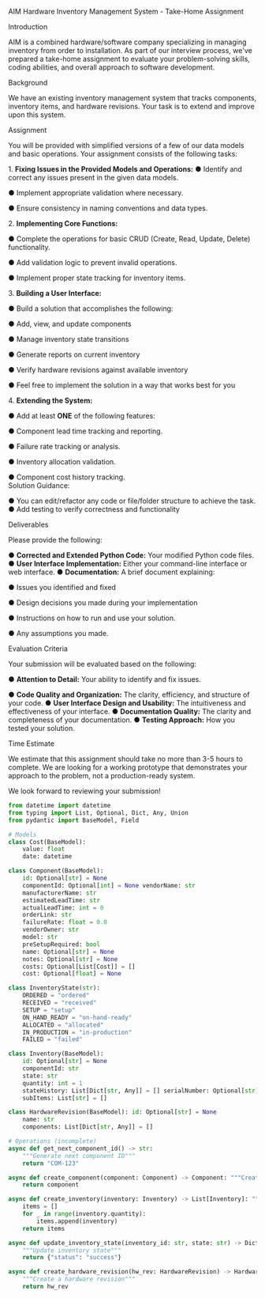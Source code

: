 AIM Hardware Inventory Management System \- Take-Home Assignment 

Introduction 

AIM is a combined hardware/software company specializing in managing inventory from order to installation. As part of our interview process, we've prepared a take-home assignment to evaluate your problem-solving skills, coding abilities, and overall approach to software development. 

Background 

We have an existing inventory management system that tracks components, inventory items, and hardware revisions. Your task is to extend and improve upon this system. 

Assignment 

You will be provided with simplified versions of a few of our data models and basic operations. Your assignment consists of the following tasks: 

1\. **Fixing Issues in the Provided Models and Operations:** 
● Identify and correct any issues present in the given data models. 

● Implement appropriate validation where necessary. 

● Ensure consistency in naming conventions and data types. 

2\. **Implementing Core Functions:** 

● Complete the operations for basic CRUD (Create, Read, Update, Delete) functionality. 

● Add validation logic to prevent invalid operations. 

● Implement proper state tracking for inventory items. 

3\. **Building a User Interface:** 

● Build a solution that accomplishes the following: 

● Add, view, and update components 

● Manage inventory state transitions 

● Generate reports on current inventory 

● Verify hardware revisions against available inventory 

● Feel free to implement the solution in a way that works best for you 

4\. **Extending the System:** 

● Add at least **ONE** of the following features: 

● Component lead time tracking and reporting. 

● Failure rate tracking or analysis. 

● Inventory allocation validation. 

● Component cost history tracking.  
Solution Guidance: 

● You can edit/refactor any code or file/folder structure to achieve the task. ● Add testing to verify correctness and functionality 

Deliverables 

Please provide the following: 

● **Corrected and Extended Python Code:** Your modified Python code files. ● **User Interface Implementation:** Either your command-line interface or web interface. ● **Documentation:** A brief document explaining: 

● Issues you identified and fixed 

● Design decisions you made during your implementation 

● Instructions on how to run and use your solution. 

● Any assumptions you made. 

Evaluation Criteria 

Your submission will be evaluated based on the following: 

● **Attention to Detail:** Your ability to identify and fix issues. 

● **Code Quality and Organization:** The clarity, efficiency, and structure of your code. ● **User Interface Design and Usability:** The intuitiveness and effectiveness of your interface. ● **Documentation Quality:** The clarity and completeness of your documentation. ● **Testing Approach:** How you tested your solution. 

Time Estimate 

We estimate that this assignment should take no more than 3-5 hours to complete. We are looking for a working prototype that demonstrates your approach to the problem, not a production-ready system. 

We look forward to reviewing your submission\! 


```Python
from datetime import datetime 
from typing import List, Optional, Dict, Any, Union 
from pydantic import BaseModel, Field 

# Models
class Cost(BaseModel): 
    value: float 
    date: datetime 

class Component(BaseModel): 
    id: Optional[str] = None 
    componentId: Optional[int] = None vendorName: str 
    manufacturerName: str 
    estimatedLeadTime: str 
    actualLeadTime: int = 0 
    orderLink: str 
    failureRate: float = 0.0 
    vendorOwner: str 
    model: str 
    preSetupRequired: bool 
    name: Optional[str] = None 
    notes: Optional[str] = None 
    costs: Optional[List[Cost]] = [] 
    cost: Optional[float] = None 

class InventoryState(str): 
    ORDERED = "ordered" 
    RECEIVED = "received" 
    SETUP = "setup" 
    ON_HAND_READY = "on-hand-ready" 
    ALLOCATED = "allocated" 
    IN_PRODUCTION = "in-production" 
    FAILED = "failed" 

class Inventory(BaseModel): 
    id: Optional[str] = None 
    componentId: str 
    state: str 
    quantity: int = 1 
    stateHistory: List[Dict[str, Any]] = [] serialNumber: Optional[str] = None kitId: Optional[str] = None 
    subItems: List[str] = [] 

class HardwareRevision(BaseModel): id: Optional[str] = None 
    name: str 
    components: List[Dict[str, Any]] = []

# Operations (incomplete) 
async def get_next_component_id() -> str: 
    """Generate next component ID""" 
    return "COM-123" 

async def create_component(component: Component) -> Component: """Create a new component""" 
    return component 

async def create_inventory(inventory: Inventory) -> List[Inventory]: """Create inventory items""" 
    items = [] 
    for _ in range(inventory.quantity): 
        items.append(inventory) 
    return items 

async def update_inventory_state(inventory_id: str, state: str) -> Dict[str, str]: 
    """Update inventory state""" 
    return {"status": "success"} 

async def create_hardware_revision(hw_rev: HardwareRevision) -> HardwareRevision: 
    """Create a hardware revision""" 
    return hw_rev